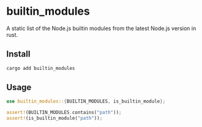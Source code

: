 # builtin_modules

A static list of the Node.js builtin modules from the latest Node.js version in rust.

## Install

```bash
cargo add builtin_modules
```

## Usage

```rust
use builtin_modules::{BUILTIN_MODULES, is_builtin_module};

assert!(BUILTIN_MODULES.contains("path"));
assert!(is_builtin_module("path"));
```